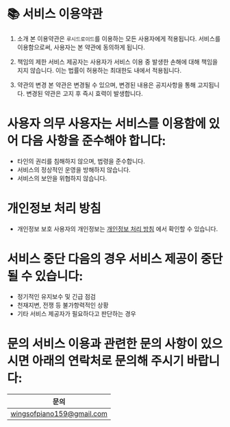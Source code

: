 # 📚 서비스 이용약관

1. 소개 본 이용약관은 `루시드로이드`를 이용하는 모든 사용자에게 적용됩니다. 
서비스를 이용함으로써, 사용자는 본 약관에 동의하게 됩니다.

2. 책임의 제한 서비스 제공자는 사용자가 서비스 이용 중 발생한 손해에 대해 책임을 지지 않습니다. 이는 법률이 허용하는 최대한도 내에서 적용됩니다.
   
3. 약관의 변경 본 약관은 변경될 수 있으며, 변경된 내용은 공지사항을 통해 고지됩니다. 변경된 약관은 고지 후 즉시 효력이 발생합니다.

# 사용자 의무 사용자는 서비스를 이용함에 있어 다음 사항을 준수해야 합니다:

* 타인의 권리를 침해하지 않으며, 법령을 준수합니다.
* 서비스의 정상적인 운영을 방해하지 않습니다.
* 서비스의 보안을 위협하지 않습니다.


# 개인정보 처리 방침

* 개인정보 보호 사용자의 개인정보는 [개인정보 처리 방침](https://github.com/lime-story/Maplestory-Discord-BOT/blob/main/%EC%A0%95%EC%B1%85%EB%9E%84%EA%B9%8C/%EA%B0%9C%EC%9D%B8%EC%A0%95%EB%B3%B4%20%EC%B2%98%EB%A6%AC%20%EB%B0%A9%EC%B9%A8.md) 에서 확인할 수 있습니다.

# 서비스 중단 다음의 경우 서비스 제공이 중단될 수 있습니다:

* 정기적인 유지보수 및 긴급 점검
* 천재지변, 전쟁 등 불가항력적인 상황
* 기타 서비스 제공자가 필요하다고 판단하는 경우


# 문의 서비스 이용과 관련한 문의 사항이 있으시면 아래의 연락처로 문의해 주시기 바랍니다:

| 문의 |
|--------|
|wingsofpiano159@gmail.com   |